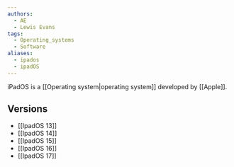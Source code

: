 ```yaml
---
authors:
  - AE
  - Lewis Evans
tags:
  - Operating_systems
  - Software
aliases:
  - ipados
  - ipadOS
---
```

iPadOS is a [[Operating system|operating system]] developed by [[Apple]].
## Versions
- [[IpadOS 13]]
- [[IpadOS 14]]
- [[IpadOS 15]]
- [[IpadOS 16]]
- [[IpadOS 17]]
